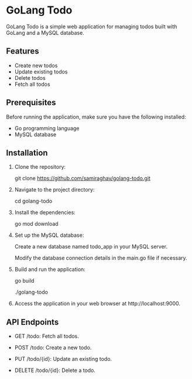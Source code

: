 # GoLang Todo

GoLang Todo is a simple web application for managing todos built with GoLang and a MySQL database.

## Features

- Create new todos
- Update existing todos
- Delete todos
- Fetch all todos

## Prerequisites

Before running the application, make sure you have the following installed:

- Go programming language 
- MySQL database

## Installation

1. Clone the repository:

   git clone https://github.com/samiraghav/golang-todo.git
   <!-- Clone the repository to your local machine -->

2. Navigate to the project directory:

   cd golang-todo
   <!-- Change your working directory to the project directory -->

3. Install the dependencies:

   go mod download
   <!-- Download and install the required dependencies -->

4. Set up the MySQL database:

   Create a new database named todo_app in your MySQL server.

   Modify the database connection details in the main.go file if necessary.
   <!-- Create a new database and configure the connection details in `main.go` if required -->

5. Build and run the application:

   go build
   <!-- Compile the application into an executable binary -->

   ./golang-todo
   <!-- Execute the application -->

6. Access the application in your web browser at http://localhost:9000.
<!-- Open your web browser and visit the provided URL to access the application -->

## API Endpoints
- GET /todo: Fetch all todos.

- POST /todo: Create a new todo.

- PUT /todo/{id}: Update an existing todo.

- DELETE /todo/{id}: Delete a todo.
